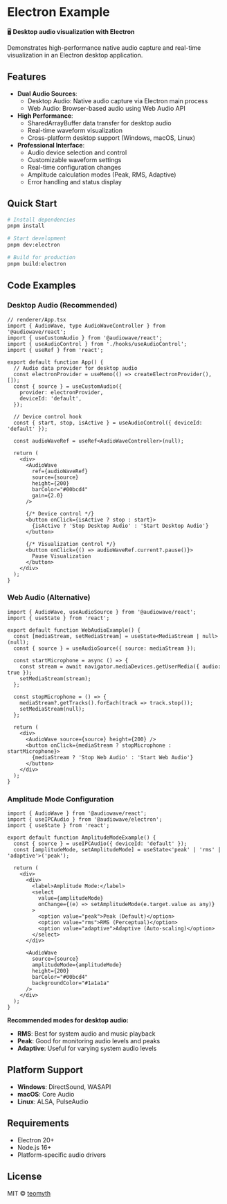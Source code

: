 # Electron Example

🖥️ **Desktop audio visualization with Electron**

Demonstrates high-performance native audio capture and real-time visualization in an Electron desktop application.

## Features

- **Dual Audio Sources**:
  - Desktop Audio: Native audio capture via Electron main process
  - Web Audio: Browser-based audio using Web Audio API
- **High Performance**:
  - SharedArrayBuffer data transfer for desktop audio
  - Real-time waveform visualization
  - Cross-platform desktop support (Windows, macOS, Linux)
- **Professional Interface**:
  - Audio device selection and control
  - Customizable waveform settings
  - Real-time configuration changes
  - Amplitude calculation modes (Peak, RMS, Adaptive)
  - Error handling and status display

## Quick Start

```bash
# Install dependencies
pnpm install

# Start development
pnpm dev:electron

# Build for production
pnpm build:electron
```

## Code Examples

### Desktop Audio (Recommended)

```tsx
// renderer/App.tsx
import { AudioWave, type AudioWaveController } from '@audiowave/react';
import { useCustomAudio } from '@audiowave/react';
import { useAudioControl } from './hooks/useAudioControl';
import { useRef } from 'react';

export default function App() {
  // Audio data provider for desktop audio
  const electronProvider = useMemo(() => createElectronProvider(), []);
  const { source } = useCustomAudio({
    provider: electronProvider,
    deviceId: 'default',
  });

  // Device control hook
  const { start, stop, isActive } = useAudioControl({ deviceId: 'default' });

  const audioWaveRef = useRef<AudioWaveController>(null);

  return (
    <div>
      <AudioWave
        ref={audioWaveRef}
        source={source}
        height={200}
        barColor="#00bcd4"
        gain={2.0}
      />

      {/* Device control */}
      <button onClick={isActive ? stop : start}>
        {isActive ? 'Stop Desktop Audio' : 'Start Desktop Audio'}
      </button>

      {/* Visualization control */}
      <button onClick={() => audioWaveRef.current?.pause()}>
        Pause Visualization
      </button>
    </div>
  );
}
```

### Web Audio (Alternative)

```tsx
import { AudioWave, useAudioSource } from '@audiowave/react';
import { useState } from 'react';

export default function WebAudioExample() {
  const [mediaStream, setMediaStream] = useState<MediaStream | null>(null);
  const { source } = useAudioSource({ source: mediaStream });

  const startMicrophone = async () => {
    const stream = await navigator.mediaDevices.getUserMedia({ audio: true });
    setMediaStream(stream);
  };

  const stopMicrophone = () => {
    mediaStream?.getTracks().forEach(track => track.stop());
    setMediaStream(null);
  };

  return (
    <div>
      <AudioWave source={source} height={200} />
      <button onClick={mediaStream ? stopMicrophone : startMicrophone}>
        {mediaStream ? 'Stop Web Audio' : 'Start Web Audio'}
      </button>
    </div>
  );
}
```

### Amplitude Mode Configuration

```tsx
import { AudioWave } from '@audiowave/react';
import { useIPCAudio } from '@audiowave/electron';
import { useState } from 'react';

export default function AmplitudeModeExample() {
  const { source } = useIPCAudio({ deviceId: 'default' });
  const [amplitudeMode, setAmplitudeMode] = useState<'peak' | 'rms' | 'adaptive'>('peak');

  return (
    <div>
      <div>
        <label>Amplitude Mode:</label>
        <select
          value={amplitudeMode}
          onChange={(e) => setAmplitudeMode(e.target.value as any)}
        >
          <option value="peak">Peak (Default)</option>
          <option value="rms">RMS (Perceptual)</option>
          <option value="adaptive">Adaptive (Auto-scaling)</option>
        </select>
      </div>

      <AudioWave
        source={source}
        amplitudeMode={amplitudeMode}
        height={200}
        barColor="#00bcd4"
        backgroundColor="#1a1a1a"
      />
    </div>
  );
}
```

**Recommended modes for desktop audio:**

- **RMS**: Best for system audio and music playback
- **Peak**: Good for monitoring audio levels and peaks
- **Adaptive**: Useful for varying system audio levels

## Platform Support

- **Windows**: DirectSound, WASAPI
- **macOS**: Core Audio
- **Linux**: ALSA, PulseAudio

## Requirements

- Electron 20+
- Node.js 16+
- Platform-specific audio drivers

## License

MIT © [teomyth](https://github.com/teomyth)
